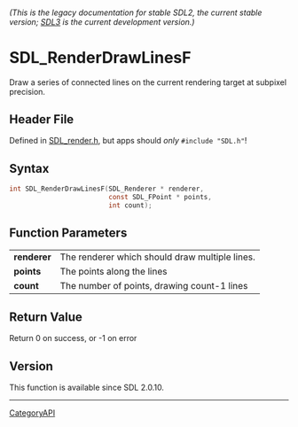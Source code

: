 ###### (This is the legacy documentation for stable SDL2, the current stable version; [SDL3](https://wiki.libsdl.org/SDL3/) is the current development version.)
# SDL_RenderDrawLinesF

Draw a series of connected lines on the current rendering target at subpixel precision.

## Header File

Defined in [SDL_render.h](https://github.com/libsdl-org/SDL/blob/SDL2/include/SDL_render.h), but apps should _only_ `#include "SDL.h"`!

## Syntax

```c
int SDL_RenderDrawLinesF(SDL_Renderer * renderer,
                         const SDL_FPoint * points,
                         int count);

```

## Function Parameters

|                  |                                                |
| ---------------- | ---------------------------------------------- |
| **renderer**     | The renderer which should draw multiple lines. |
| **points**       | The points along the lines                     |
| **count**        | The number of points, drawing count-1 lines    |

## Return Value

Return 0 on success, or -1 on error

## Version

This function is available since SDL 2.0.10.

----
[CategoryAPI](CategoryAPI)

